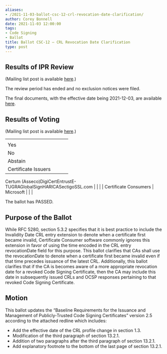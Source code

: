 ```yaml
---
aliases:
- /2021-11-03-ballot-csc-12-crl-revocation-date-clarification/
author: Corey Bonnell
date: 2021-11-03 12:00:00
tags:
- Code Signing
- Ballot
title: Ballot CSC-12 – CRL Revocation Date Clarification
type: post
---
```


## Results of IPR Review 

(Mailing list post is available [here][1].)

The review period has ended and no exclusion notices were filed.

The final documents, with the effective date being 2021-12-03, are available [here][2].

## Results of Voting 

(Mailing list post is available [here][3].)

| | | | |
| --- | --- | --- | --- |
| |
Yes |
No |
Abstain | |
Certificate Issuers |
Certum (Asseco)DigiCertEntrustE-TUGRAGlobalSignHARICASectigoSSL.com
| | | |
Certificate Consumers |
Microsoft
| | |

The ballot has PASSED.

## Purpose of the Ballot 

While RFC 5280, section 5.3.2 specifies that it is best practice to include the Invalidity Date CRL entry extension to denote when a certificate first became invalid, Certificate Consumer software commonly ignores this extension in favor of using the time encoded in the CRL entry revocationDate field for this purpose. This ballot clarifies that CAs shall use the revocationDate to denote when a certificate first became invalid even if that time precedes issuance of the latest CRL. Additionally, this ballot clarifies that if the CA is becomes aware of a more appropriate revocation date for a revoked Code Signing Certificate, then the CA may include this date in subsequently issued CRLs and OCSP responses pertaining to that revoked Code Signing Certificate.

## Motion 

This ballot updates the “Baseline Requirements for the Issuance and Management of Publicly‐Trusted Code Signing Certificates” version 2.5 according to the attached redline which includes:

- Add the effective date of the CRL profile change in section 1.3.
- Modification of the third paragraph of section 13.2.1.
- Addition of two paragraphs after the third paragraph of section 13.2.1.
- Add explanatory footnote to the bottom of the last page of section 13.2.1.

[1]: https://lists.cabforum.org/pipermail/cscwg-public/2021-December/000663.html
[2]: /baseline-requirements-code-signing/
[3]: https://lists.cabforum.org/pipermail/cscwg-public/2021-November/000632.html